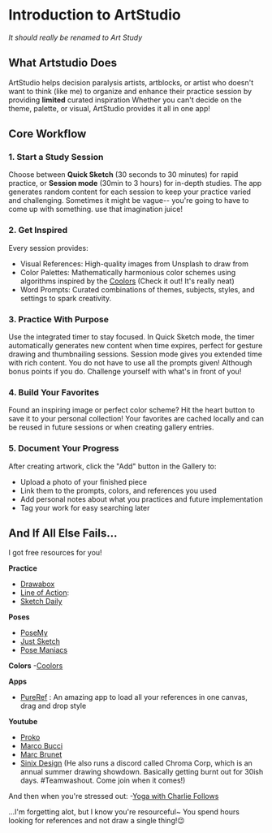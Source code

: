 # Introduction to ArtStudio

*It should really be renamed to Art Study*

## What Artstudio Does
ArtStudio helps decision paralysis artists, artblocks, or artist who doesn't want to think (like me) to organize and enhance their practice session by providing **limited** curated inspiration Whether you can't decide on the theme, palette, or visual, ArtStudio provides it all in one app! 

## Core Workflow

### 1. **Start a Study Session**

Choose between **Quick Sketch** (30 seconds to 30 minutes) for rapid practice, or **Session mode** (30min to 3 hours) for in-depth studies. The app generates random content for each session to keep your practice varied and challenging. Sometimes it might be vague-- you're going to have to come up with something. use that imagination juice!

### 2. **Get Inspired**

Every session provides:
- Visual References: High-quality images from Unsplash to draw from 
- Color Palettes: Mathematically harmonious color schemes using algorithms inspired by the [Coolors](https://coolors.co/) (Check it out! It's really neat)
- Word Prompts: Curated combinations of themes, subjects, styles, and settings to spark creativity. 

### 3. Practice With Purpose

Use the integrated timer to stay focused. In Quick Sketch mode, the timer automatically generates new content when time expires, perfect for gesture drawing and thumbnailing sessions. Session mode gives you extended time with rich content. You do not have to use all the prompts given! Although bonus points if you do. Challenge yourself with what's in front of you!

### 4. Build Your Favorites

Found an inspiring image or perfect color scheme? Hit the heart button to save it to your personal collection! Your favorites are cached locally and can be reused in future sessions or when creating gallery entries.

### 5. Document Your Progress

After creating artwork, click the "Add" button in the Gallery to:
- Upload a photo of your finished piece
- Link them to the prompts, colors, and references you used
- Add personal notes about what you practices and future implementation
- Tag your work for easy searching later

## And If All Else Fails...

I got free resources for you!

**Practice**
- [Drawabox](https://drawabox.com/)
- [Line of Action](https://line-of-action.com/practice-tools/app#/):
- [Sketch Daily](https://www.sketchdaily.net/)

**Poses**
- [PoseMy](https://posemy.art/)
- [Just Sketch](https://justsketch.me/)
- [Pose Maniacs](https://www.posemaniacs.com/en)

**Colors**
-[Coolors](https://coolors.co/)

**Apps**
- [PureRef](https://www.pureref.com/) : An amazing app to load all your references in one canvas, drag and drop style

**Youtube**
- [Proko](https://www.youtube.com/@ProkoTV)
- [Marco Bucci](https://www.youtube.com/@marcobucci)
- [Marc Brunet](https://www.youtube.com/@YTartschool)
- [Sinix Design](https://www.youtube.com/@sinixdesign) (He also runs a discord called Chroma Corp, which is an annual summer drawing showdown. Basically getting burnt out for 30ish days. #Teamwashout. Come join when it comes!)

And then when you're stressed out:
-[Yoga with Charlie Follows](https://www.youtube.com/@CharlieFollows)

...I'm forgetting alot, but I know you're resourceful~ You spend hours looking for references and not draw a single thing!😉